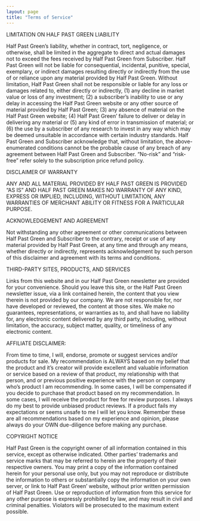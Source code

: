 ```yaml
---
layout: page
title: "Terms of Service"
---
```

<p>LIMITATION ON HALF PAST GREEN LIABILITY</p>
<p>Half Past Green’s liability, whether in contract, tort, negligence, or otherwise, shall be limited in the aggregate to direct and actual damages not to exceed the fees received by Half Past Green from Subscriber. Half Past Green will not be liable for consequential, incidental, punitive, special, exemplary, or indirect damages resulting directly or indirectly from the use of or reliance upon any material provided by Half Past Green. Without limitation, Half Past Green shall not be responsible or liable for any loss or damages related to, either directly or indirectly, (1) any decline in market value or loss of any investment; (2) a subscriber’s inability to use or any delay in accessing the Half Past Green website or any other source of material provided by Half Past Green; (3) any absence of material on the Half Past Green website; (4) Half Past Green’ failure to deliver or delay in delivering any material or (5) any kind of error in transmission of material; or (6) the use by a subscriber of any research to invest in any way which may be deemed unsuitable in accordance with certain industry standards. Half Past Green and Subscriber acknowledge that, without limitation, the above-enumerated conditions cannot be the probable cause of any breach of any agreement between Half Past Green and Subscriber. “No-risk” and “risk-free” refer solely to the subscription price refund policy.</p>
<p>DISCLAIMER OF WARRANTY</p>
<p>ANY AND ALL MATERIAL PROVIDED BY HALF PAST GREEN IS PROVIDED “AS IS” AND HALF PAST GREEN MAKES NO WARRANTY OF ANY KIND, EXPRESS OR IMPLIED, INCLUDING, WITHOUT LIMITATION, ANY WARRANTIES OF MERCHANT ABILITY OR FITNESS FOR A PARTICULAR PURPOSE.</p>
<p>ACKNOWLEDGEMENT AND AGREEMENT</p>
<p>Not withstanding any other agreement or other communications between Half Past Green and Subscriber to the contrary, receipt or use of any material provided by Half Past Green, at any time and through any means, whether directly or indirectly, represents acknowledgement by such person of this disclaimer and agreement with its terms and conditions.</p>
<p>THIRD-PARTY SITES, PRODUCTS, AND SERVICES</p>
<p>Links from this website and in our Half Past Green newsletter are provided for your convenience. Should you leave this site, or the Half Past Green newsletter issue, via a link contained herein, the content that you view therein is not provided by our company. We are not responsible for, nor have developed or reviewed, the content at those sites. We make no guarantees, representations, or warranties as to, and shall have no liability for, any electronic content delivered by any third party, including, without limitation, the accuracy, subject matter, quality, or timeliness of any electronic content.</p>
<p>AFFILIATE DISCLAIMER:</p>
<p>From time to time, I will, endorse, promote or suggest services and/or products for sale. My recommendation is ALWAYS based on my belief that the product and it’s creator will provide excellent and valuable information or service based on a review of that product, my relationship with that person, and or previous positive experience with the person or company who’s product I am recommending. In some cases, I will be compensated if you decide to purchase that product based on my recommendation. In some cases, I will receive the product for free for review purposes. I always do my best to provide unbiased product reviews.  If a product fails my expectations or seems unsafe to me I will let you know. Remember these are all recommendations based on my experience and opinion, please always do your OWN due-diligence before making any purchase.</p>
<p>COPYRIGHT NOTICE</p>
<p>Half Past Green is the copyright owner of all information contained in this service, except as otherwise indicated. Other parties’ trademarks and service marks that may be referred to herein are the property of their respective owners. You may print a copy of the information contained herein for your personal use only, but you may not reproduce or distribute the information to others or substantially copy the information on your own server, or link to Half Past Green’ website, without prior written permission of Half Past Green. Use or reproduction of information from this service for any other purpose is expressly prohibited by law, and may result in civil and criminal penalties. Violators will be prosecuted to the maximum extent possible.</p>
